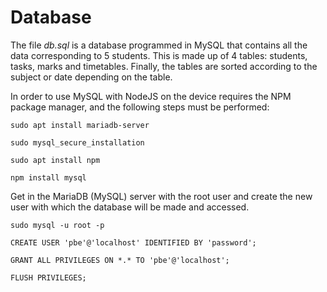 # Database

The file _db.sql_ is a database programmed in MySQL that contains all the data corresponding to 5 students.
This is made up of 4 tables: students, tasks, marks and timetables.
Finally, the tables are sorted according to the subject or date depending on the table.

In order to use MySQL with NodeJS on the device requires the NPM package manager, and the following steps must be performed:

`sudo apt install mariadb-server`

`sudo mysql_secure_installation`

`sudo apt install npm`

`npm install mysql`

Get in the MariaDB (MySQL) server with the root user and create the new user with which the database will be made and accessed.

`sudo mysql -u root -p`

`CREATE USER 'pbe'@'localhost' IDENTIFIED BY 'password';`

`GRANT ALL PRIVILEGES ON *.* TO 'pbe'@'localhost';`

`FLUSH PRIVILEGES;`

